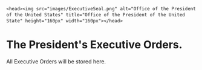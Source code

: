 <!DOCTYPE html>
<html> 

    <head><img src="images/ExecutiveSeal.png" alt="Office of the President of the United States" title="Office of the President of the United State" height="160px" width="160px"></head>
<body>
    <h1>The President's Executive Orders.</h1>
    <p>All Executive Orders will be stored here.</p>
</body>
   
</html>

